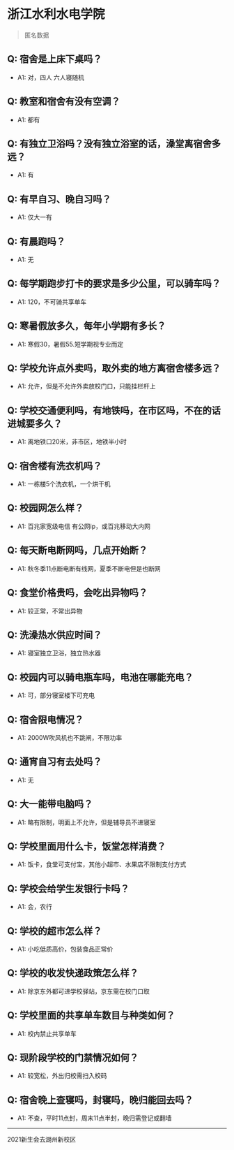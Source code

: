 # 浙江水利水电学院
> 匿名数据
## Q: 宿舍是上床下桌吗？
- A1: 对，四人 六人寝随机
## Q: 教室和宿舍有没有空调？
- A1: 都有
## Q: 有独立卫浴吗？没有独立浴室的话，澡堂离宿舍多远？
- A1: 有
## Q: 有早自习、晚自习吗？
- A1: 仅大一有
## Q: 有晨跑吗？
- A1: 无
## Q: 每学期跑步打卡的要求是多少公里，可以骑车吗？
- A1: 120，不可骑共享单车
## Q: 寒暑假放多久，每年小学期有多长？
- A1: 寒假30，暑假55.短学期视专业而定
## Q: 学校允许点外卖吗，取外卖的地方离宿舍楼多远？
- A1: 允许，但是不允许外卖放校门口，只能挂栏杆上
## Q: 学校交通便利吗，有地铁吗，在市区吗，不在的话进城要多久？
- A1: 离地铁口20米，非市区，地铁半小时
## Q: 宿舍楼有洗衣机吗？
- A1: 一栋楼5个洗衣机，一个烘干机
## Q: 校园网怎么样？
- A1: 百兆家宽级电信 有公网ip，或百兆移动大内网
## Q: 每天断电断网吗，几点开始断？
- A1: 秋冬季11点断电断有线网，夏季不断电但是也断网
## Q: 食堂价格贵吗，会吃出异物吗？
- A1: 较正常，不常出异物
## Q: 洗澡热水供应时间？
- A1: 寝室独立卫浴，独立热水器
## Q: 校园内可以骑电瓶车吗，电池在哪能充电？
- A1: 可，部分寝室楼下可充电
## Q: 宿舍限电情况？
- A1: 2000W吹风机也不跳闸，不限功率
## Q: 通宵自习有去处吗？
- A1: 无
## Q: 大一能带电脑吗？
- A1: 略有限制，明面上不允许，但是辅导员不进寝室
## Q: 学校里面用什么卡，饭堂怎样消费？
- A1: 饭卡，食堂可支付宝，其他小超市、水果店不限制支付方式
## Q: 学校会给学生发银行卡吗？
- A1: 会，农行
## Q: 学校的超市怎么样？
- A1: 小吃低质高价，包装食品正常价
## Q: 学校的收发快递政策怎么样？
- A1: 除京东外都可进学校驿站，京东需在校门口取
## Q: 学校里面的共享单车数目与种类如何？
- A1: 校内禁止共享单车
## Q: 现阶段学校的门禁情况如何？
- A1: 较宽松，外出归校需扫入校码
## Q: 宿舍晚上查寝吗，封寝吗，晚归能回去吗？
- A1: 不查，平时11点封，周末11点半封，晚归需登记或翻墙
***
2021新生会去湖州新校区